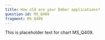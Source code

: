 ```yaml
---
title: How old are your Ember applications?
question-id: MS_Q409
fragment: MS_Q409
---
```

This is placeholder text for chart MS_Q409.

